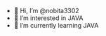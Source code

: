 - 👋 Hi, I’m @nobita3302
- 👀 I’m interested in JAVA
- 🌱 I’m currently learning JAVA

<!---
nobita3302/nobita3302 is a ✨ special ✨ repository because its `README.md` (this file) appears on your GitHub profile.
You can click the Preview link to take a look at your changes.
--->
